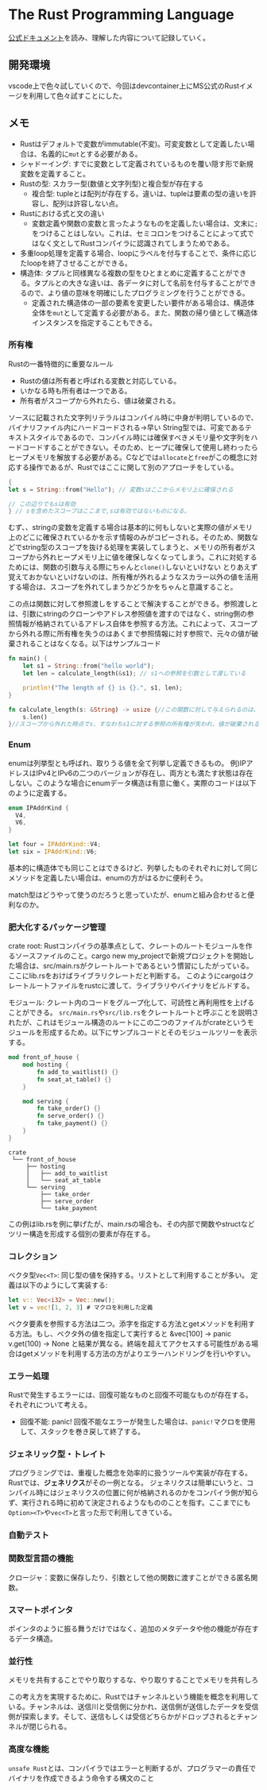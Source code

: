 # The Rust Programming Language

[公式ドキュメント](https://doc.rust-jp.rs/book-ja/)を読み、理解した内容について記録していく。

## 開発環境

vscode上で色々試していくので、今回はdevcontainer上にMS公式のRustイメージを利用して色々試すことにした。

## メモ

- Rustはデフォルトで変数がimmutable(不変)。可変変数として定義したい場合は、名義的に`mut`とする必要がある。
- シャドーイング: すでに変数として定義されているものを覆い隠す形で新規変数を定義すること。
- Rustの型: スカラー型(数値と文字列型)と複合型が存在する
  - 複合型: tupleとは配列が存在する。違いは、tupleは要素の型の違いを許容し、配列は許容しない点。
- Rustにおける式と文の違い
  - 変数定義や関数の変数と言ったようなものを定義したい場合は、文末に`;`をつけることはしない。これは、セミコロンをつけることによって式ではなく文としてRustコンパイラに認識されてしまうためである。
- 多重loop処理を定義する場合、loopにラベルを付与することで、条件に応じたloopを終了させることができる。
- 構造体: タプルと同様異なる複数の型をひとまとめに定義することができる。タプルとの大きな違いは、各データに対して名前を付与することができるので、より値の意味を明確にしたプログラミングを行うことができる。
  - 定義された構造体の一部の要素を変更したい要件がある場合は、構造体全体を`mut`として定義する必要がある。また、関数の帰り値として構造体インスタンスを指定することもできる。

### 所有権

Rustの一番特徴的に重要なルール

- Rustの値は所有者と呼ばれる変数と対応している。
- いかなる時も所有者は一つである。
- 所有者がスコープから外れたら、値は破棄される。

ソースに記載された文字列リテラルはコンパイル時に中身が判明しているので、バイナリファイル内にハードコードされる->早い
String型では、可変であるテキストスタイルであるので、コンパイル時には確保すべきメモリ量や文字列をハードコードすることができない。そのため、ヒープに確保して使用し終わったらヒープメモリを解放する必要がある。Cなどでは`allocate`と`free`がこの概念に対応する操作であるが、Rustではここに関して別のアプローチをしている。

```Rust
{
let s = String::from("Hello"); // 変数sはここからメモリ上に確保される

// この辺りでもsは有効
} // sを含めたスコープはここまで,sは有効ではないものになる。
```

むず、、stringの変数を定義する場合は基本的に何もしないと実際の値がメモリ上のどこに確保されているかを示す情報のみがコピーされる。そのため、関数などでstring型のスコープを抜ける処理を実装してしまうと、メモリの所有者がスコープから外れヒープメモリ上に値を確保しなくなってしまう。これに対処するためには、関数の引数与える際にちゃんと`clone()`しないといけない
とりあえず覚えておかないといけないのは、所有権が外れるようなスカラー以外の値を活用する場合は、スコープを外れてしまうかどうかをちゃんと意識すること。

この点は関数に対して参照渡しをすることで解決することができる。参照渡しとは、引数にstringのクローンやアドレス参照値を渡すのではなく、string側の参照情報が格納されているアドレス自体を参照する方法。これによって、スコープから外れる際に所有権を失うのはあくまで参照情報に対す参照で、元々の値が破棄されることはなくなる。以下はサンプルコード

```Rust
fn main() {
    let s1 = String::from("hello world");
    let len = calculate_length(&s1); // s1への参照を引数として渡している

    println!("The length of {} is {}.", s1, len);
}

fn calculate_length(s: &String) -> usize {//この関数に対して与えられるのは、String型の値を差し示す参照情報であり、元々の値(今回の例ではs1)ではない
    s.len()
}//スコープから外れた時点でs、すなわちs1に対する参照の所有権が失われ、値が破棄される。
```

### Enum

enumは列挙型とも呼ばれ、取りうる値を全て列挙し定義できるもの。
例)IPアドレスはIPv4とIPv6の二つのバージョンが存在し、両方とも満たす状態は存在しない。このような場合にenumデータ構造は有意に働く。実際のコードは以下のように定義する。

```Rust
enum IPAddrKind {
  V4,
  V6,
}

let four = IPAddrKind::V4;
let six = IPAddrKind::V6;
```

基本的に構造体でも同じことはできるけど、列挙したものそれぞれに対して同じメソッドを定義したい場合は、enumの方がはるかに便利そう。

match型はどうやって使うのだろうと思っていたが、enumと組み合わせると便利なのか。

### 肥大化するパッケージ管理

crate root: Rustコンパイラの基準点として、クレートのルートモジュールを作るソースファイルのこと。cargo new my_projectで新規プロジェクトを開始した場合は、src/main.rsがクレートルートであるという慣習にしたがっている。ここにlib.rsをおけばライブラリクレートだと判断する。
このようにcargoはクレートルートファイルをrustcに渡して、ライブラリやバイナリをビルドする。

モジュール: クレート内のコードをグループ化して、可読性と再利用性を上げることができる。
`src/main.rs`や`src/lib.rs`をクレートルートと呼ぶことを説明されたが、これはモジュール構造のルートにこの二つのファイルがcrateというモジュールを形成するため。以下にサンプルコードとそのモジュールツリーを表示する。

```Rust
mod front_of_house {
    mod hosting {
        fn add_to_waitlist() {}
        fn seat_at_table() {}
    }

    mod serving {
        fn take_order() {}
        fn serve_order() {}
        fn take_payment() {}
    }
}
```

```module tree
crate
 └── front_of_house
     ├── hosting
     │   ├── add_to_waitlist
     │   └── seat_at_table
     └── serving
         ├── take_order
         ├── serve_order
         └── take_payment
```

この例はlib.rsを例に挙げたが、main.rsの場合も、その内部で関数やstructなどツリー構造を形成する個別の要素が存在する。

### コレクション

ベクタ型`Vec<T>`: 同じ型の値を保持する。リストとして利用することが多い。
定義は以下のようにして実装する:

```Rust
let v:: Vec<i32> = Vec::new();
let v = vec![1, 2, 3] # マクロを利用した定義
```

ベクタ要素を参照する方法は二つ。添字を指定する方法とgetメソッドを利用する方法。もし、ベクタ外の値を指定して実行すると
&vec[100] -> panic
v.get(100) -> None
と結果が異なる。終端を超えてアクセスする可能性がある場合はgetメソッドを利用する方法の方がよりエラーハンドリングを行いやすい。

### エラー処理

Rustで発生するエラーには、回復可能なものと回復不可能なものが存在する。それぞれについて考える。

- 回復不能: panic!
回復不能なエラーが発生した場合は、`panic!`マクロを使用して、スタックを巻き戻して終了する。

### ジェネリック型・トレイト

プログラミングでは、重複した概念を効率的に扱うツールや実装が存在する。Rustでは、**ジェネリクス**がその一例となる。
ジェネリクスは簡単にいうと、コンパイル時にはジェネリクスの位置に何が格納されるのかをコンパイラ側が知らず、実行される時に初めて決定されるようなもののことを指す。ここまでにも`Option><T>`や`vec<T>`と言った形で利用してきている。

### 自動テスト

### 関数型言語の機能

クロージャ：変数に保存したり、引数として他の関数に渡すことができる匿名関数。

### スマートポインタ

ポインタのように振る舞うだけではなく、追加のメタデータや他の機能が存在するデータ構造。

### 並行性

メモリを共有することでやり取りするな、やり取りすることでメモリを共有しろ

この考え方を実現するために、Rustではチャンネルという機能を概念を利用している。チャンネルは、送信川と受信側に分かれ、送信側が送信したデータを受信側が探索します。そして、送信もしくは受信どちらかがドロップされるとチャンネルが閉じられる。

### 高度な機能

`unsafe Rust`とは、コンパイラではエラーと判断するが、プログラマーの責任でバイナリを作成できるよう命令する構文のこと
